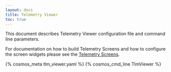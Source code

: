 ```yaml
---
layout: docs
title: Telemetry Viewer
toc: true
---
```


This document describes Telemetry Viewer configuration file and command line parameters.

For documentation on how to build Telemetry Screens and how to configure the
screen widgets please see the [Telemetry Screens](/docs/v4/screens).

{% cosmos_meta tlm_viewer.yaml %}
{% cosmos_cmd_line TlmViewer %}
